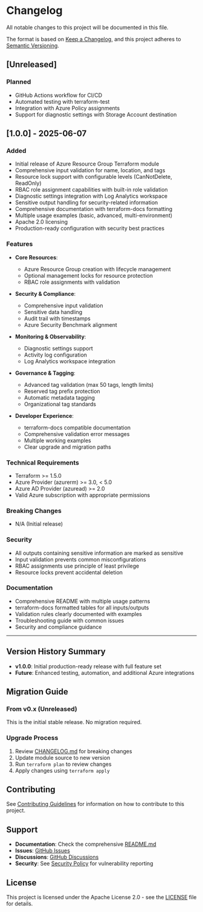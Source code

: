 # Changelog

All notable changes to this project will be documented in this file.

The format is based on [Keep a Changelog](https://keepachangelog.com/en/1.0.0/),
and this project adheres to [Semantic Versioning](https://semver.org/spec/v2.0.0.html).

## [Unreleased]

### Planned
- GitHub Actions workflow for CI/CD
- Automated testing with terraform-test
- Integration with Azure Policy assignments
- Support for diagnostic settings with Storage Account destination

## [1.0.0] - 2025-06-07

### Added
- Initial release of Azure Resource Group Terraform module
- Comprehensive input validation for name, location, and tags
- Resource lock support with configurable levels (CanNotDelete, ReadOnly)
- RBAC role assignment capabilities with built-in role validation
- Diagnostic settings integration with Log Analytics workspace
- Sensitive output handling for security-related information
- Comprehensive documentation with terraform-docs formatting
- Multiple usage examples (basic, advanced, multi-environment)
- Apache 2.0 licensing
- Production-ready configuration with security best practices

### Features
- **Core Resources**:
  - Azure Resource Group creation with lifecycle management
  - Optional management locks for resource protection
  - RBAC role assignments with validation

- **Security & Compliance**:
  - Comprehensive input validation
  - Sensitive data handling
  - Audit trail with timestamps
  - Azure Security Benchmark alignment

- **Monitoring & Observability**:
  - Diagnostic settings support
  - Activity log configuration
  - Log Analytics workspace integration

- **Governance & Tagging**:
  - Advanced tag validation (max 50 tags, length limits)
  - Reserved tag prefix protection
  - Automatic metadata tagging
  - Organizational tag standards

- **Developer Experience**:
  - terraform-docs compatible documentation
  - Comprehensive validation error messages
  - Multiple working examples
  - Clear upgrade and migration paths

### Technical Requirements
- Terraform >= 1.5.0
- Azure Provider (azurerm) >= 3.0, < 5.0
- Azure AD Provider (azuread) >= 2.0
- Valid Azure subscription with appropriate permissions

### Breaking Changes
- N/A (Initial release)

### Security
- All outputs containing sensitive information are marked as sensitive
- Input validation prevents common misconfigurations
- RBAC assignments use principle of least privilege
- Resource locks prevent accidental deletion

### Documentation
- Comprehensive README with multiple usage patterns
- terraform-docs formatted tables for all inputs/outputs
- Validation rules clearly documented with examples
- Troubleshooting guide with common issues
- Security and compliance guidance

---

## Version History Summary

- **v1.0.0**: Initial production-ready release with full feature set
- **Future**: Enhanced testing, automation, and additional Azure integrations

## Migration Guide

### From v0.x (Unreleased)
This is the initial stable release. No migration required.

### Upgrade Process
1. Review [CHANGELOG.md](CHANGELOG.md) for breaking changes
2. Update module source to new version
3. Run `terraform plan` to review changes
4. Apply changes using `terraform apply`

## Contributing

See [Contributing Guidelines](CONTRIBUTING.md) for information on how to contribute to this project.

## Support

- **Documentation**: Check the comprehensive [README.md](README.md)
- **Issues**: [GitHub Issues](https://github.com/aj-geddes/terraform-module-demo-v2/issues)
- **Discussions**: [GitHub Discussions](https://github.com/aj-geddes/terraform-module-demo-v2/discussions)
- **Security**: See [Security Policy](SECURITY.md) for vulnerability reporting

## License

This project is licensed under the Apache License 2.0 - see the [LICENSE](LICENSE) file for details.
